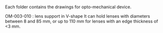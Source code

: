 Each folder contains the drawings for opto-mechanical device.

OM-003-010 : lens support in V-shape
It can hold lenses with diameters between 8 and 85 mm, or up to 110 mm for lenses with an edge thickness of <3 mm.
